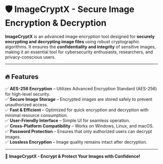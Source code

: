 # 🛡️ ImageCryptX - Secure Image Encryption & Decryption

**ImageCryptX** is an advanced image encryption tool designed for **securely encrypting and decrypting image files** using robust cryptographic algorithms. It ensures the **confidentiality and integrity** of sensitive images, making it an essential tool for cybersecurity enthusiasts, researchers, and privacy-conscious users.

---

## 🔥 Features

✅ **AES-256 Encryption** – Utilizes Advanced Encryption Standard (AES-256) for high-level security.  
✅ **Secure Image Storage** – Encrypted images are stored safely to prevent unauthorized access.  
✅ **Fast & Efficient** – Optimized for quick encryption and decryption with minimal resource consumption.  
✅ **User-Friendly Interface** – Simple UI for seamless operation.  
✅ **Cross-Platform Compatibility** – Works on Windows, Linux, and macOS.  
✅ **Password Protection** – Ensures that only authorized users can decrypt images.  
✅ **Lossless Encryption** – Image quality remains intact after decryption.  

---

🔐 **ImageCryptX - Encrypt & Protect Your Images with Confidence!**
